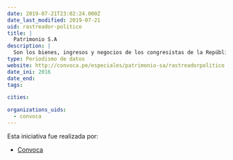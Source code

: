 ```yaml
---
date: 2019-07-21T23:02:24.000Z
date_last_modified: 2019-07-21
uid: rastreador-politico
title: |
  Patrimonio S.A
description: |
  Son los bienes, ingresos y negocios de los congresistas de la República del Perú y el financiamiento de sus partidos políticos.
type: Periodismo de datos
website: http://convoca.pe/especiales/patrimonio-sa/rastreadorpolitico
date_ini: 2016
date_end: 
tags:

cities: 

organizations_uids:
  - convoca
---
```


Esta iniciativa fue realizada por:

- [Convoca](/organizaciones/convoca)

